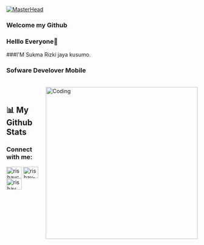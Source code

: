[![MasterHead](https://1.bp.blogspot.com/-7A4WynwLsMw/XbBpCXG8fHI/AAAAAAAAMt4/uOa1bpLskYgrwGbllhSu2SDj_Mig8SXJQCLcBGAsYHQ/s1600/2000_600px.gif)](https://rishavchanda.io)



### Welcome my Github 

### Helllo Everyone👋
###I'M Sukma Rizki jaya kusumo.
### Sofware Develover Mobile



<br>

<img align="right" alt="Coding" width="400" src="https://cdn.dribbble.com/users/1162077/screenshots/3848914/programmer.gif">


<br>

## 📊 My Github Stats
  <h3 align="left">Connect with me:</h3>
<p align="left">
<a href="https://twitter.com/RizkiSoekma?t=uPuF_RGUcxf5HwineVdlIw&s=09" target="blank"><img align="center" src="https://raw.githubusercontent.com/rahuldkjain/github-profile-readme-generator/master/src/images/icons/Social/twitter.svg" alt="rishavchanda" height="30" width="40" /></a>
<a href="https://www.linkedin.com/in/sukma-rizki-4b78a0244/" target="blank"><img align="center" src="https://raw.githubusercontent.com/rahuldkjain/github-profile-readme-generator/master/src/images/icons/Social/linked-in-alt.svg" alt="rishav-chanda-b89a791b3" height="30" width="40" /></a>
<a href="https://www.instagram.com/s/aGlnaGxpZ2h0OjE3OTM5NTY4NzI0NDI4Njcy?igshid=YmMyMTA2M2Y=" target="blank"><img align="center" src="https://raw.githubusercontent.com/rahuldkjain/github-profile-readme-generator/master/src/images/icons/Social/instagram.svg" alt="rishav_chanda" height="30" width="40" /></a>

